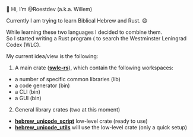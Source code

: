 👋 Hi, I’m @Roestdev (a.k.a. Willem)

Currently I am trying to learn Biblical Hebrew and Rust. 😄

While learning these two languages I decided to combine them.  
So I started writing a Rust program ( to search the Westminster Leningrad Codex (WLC).

My current idea/view is the following:
1. A main crate ([**swlc-rs**](https://github.com/Roestdev/swlc-rs)), which contain the following workspaces:
 -  a number of specific common libraries (lib)
 -  a code generator (bin)
 -  a CLI (bin)
 -  a GUI (bin)
2. General library crates (two at this moment)
-  [**hebrew_unicode_script**](https://github.com/Roestdev/hebrew_unicode_script) low-level crate (ready to use)   
-  [**hebrew_unicode_utils**](https://github.com/Roestdev/hebrew_unicode_utils)  will use the low-level crate (only a quick setup)





<!---
- 👋 Hi, I’m @Roestdev
- 👀 I’m interested in ...
- 🌱 I’m currently learning ...
- 💞️ I’m looking to collaborate on ...
- 📫 How to reach me ...
- 😄 Pronouns: ...
- ⚡ Fun fact: ...

<!---
Roestdev/Roestdev is a ✨ special ✨ repository because its `README.md` (this file) appears on your GitHub profile.
You can click the Preview link to take a look at your changes.
--->
